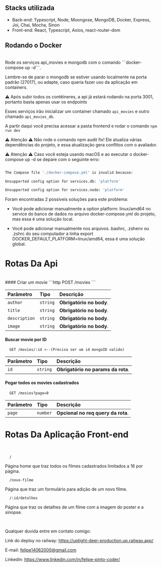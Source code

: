  ## Stacks utilizada 

- Back-end: Typescript, Node, Moongose, MongoDB, Docker, Express, Joi, Chai, Mocha, Sinon
- Front-end: React, Typescript, Axios, react-router-dom

## Rodando o Docker
<br />
Rode os serviços api_movies e mongodb com o comando ```docker-compose up -d```.

Lembre-se de parar o mongodb se estiver usando localmente na porta padrão (27017), ou adapte, caso queria fazer uso da aplicação em containers.

:warning: Após subir todos os contêineres, a api já estará rodando na porta 3001, portanto basta apenas usar os endpoints

Esses serviços irão inicializar um container chamado ```api_movies``` e outro chamado ```api_movies_db```. 

A partir daqui você precisa acessar a pasta frontend e rodar o comando ```npm run dev``` 

:warning: Atenção :warning: Não rode o comando npm audit fix! Ele atualiza várias dependências do projeto, e essa atualização gera conflitos com o avaliador. 

:warning: Atenção :warning: Caso você esteja usando macOS e ao executar o docker-compose up -d se depare com o seguinte erro: 

```bash 

The Compose file './docker-compose.yml' is invalid because: 

Unsupported config option for services.db: 'platform' 

Unsupported config option for services.node: 'platform' 

``` 

Foram encontradas 2 possíveis soluções para este problema: 

* Você pode adicionar manualmente a option platform: linux/amd64 no service do banco de dados no arquivo docker-compose.yml do projeto, mas essa é uma solução local. 

* Você pode adicionar manualmente nos arquivos .bashrc, .zshenv ou .zshrc do seu computador a linha export DOCKER_DEFAULT_PLATFORM=linux/amd64, essa é uma solução global. 

# Rotas Da Api
<br/>
#### Criar um movie
```http
  POST /movies
```

| Parâmetro   | Tipo       | Descrição                           |
| :---------- | :--------- | :---------------------------------- |
| `author` | `string` | **Obrigatório no body**. |
| `title` | `string` | **Obrigatório no body**. |
| `description` | `string` | **Obrigatório no body**. |
| `image` | `string` | **Obrigatório no body**. |

#### Buscar movie por ID

```http
  GET /movies/:id <--(Precisa ser um id mongoID valido)
  ```
| Parâmetro   | Tipo       | Descrição                                   |
| :---------- | :--------- | :------------------------------------------ |
| `id`      | `string` | **Obrigatório no params da rota**.  |

#### Pegar todos os movies cadastrados

```http
  GET /movies?page=0
  ```

  | Parâmetro   | Tipo       | Descrição                                   |
| :---------- | :--------- | :------------------------------------------ |
| `page`      | `number` | **Opcional no req query da rota**.  |


# Rotas Da Aplicação Front-end
<br/>

```http
  /
  ```
Página home que traz todos os filmes cadastrados limitados a 16 por página.

```http
  /novo-filme
  ```
Página que traz um formulário para adição de um novo filme.

```http
  /:id/detalhes
  ```
Página que traz os detalhes de um filme com a imagem do poster e a sinopse.

<br />

Qualquer duvida entre em contato comigo:

Link do deploy no railway: https://uptight-deer-production.up.railway.app/

E-mail: felipe14062000@gmail.com

Linkedin: https://www.linkedin.com/in/felipe-pinto-coder/
